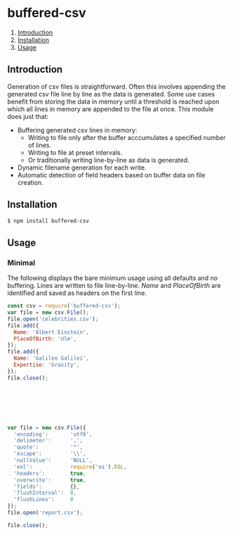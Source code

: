 buffered-csv
============

1. [Introduction](#introduction)
2. [Installation](#installation)
3. [Usage](#usage)

## Introduction
Generation of csv files is straightforward. Often this involves appending the generated csv file line by line as the data is generated. Some use cases benefit from storing the data in memory until a threshold is reached upon which all lines in memory are appended to the file at once. This module does just that:
- Buffering generated csv lines in memory:
  - Writing to file only after the buffer acccumulates a specified number of lines.
  - Writing to file at preset intervals.
  - Or traditionally writing line-by-line as data is generated.
- Dynamic filename generation for each write.
- Automatic detection of field headers based on buffer data on file creation.

## Installation
```sh
$ npm install buffered-csv
```

## Usage

### Minimal
The following displays the bare minimum usage using all defaults and no buffering. Lines are written to file line-by-line. *Name* and *PlaceOfBirth* are identified and saved as headers on the first line.

```javascript
const csv = require('buffered-csv');
var file = new csv.File();
file.open('celebrities.csv');
file.add({
  Name: 'Albert Einstein',
  PlaceOfBirth: 'Ulm',
});
file.add({
  Name: 'Galileo Galilei',
  Expertise: 'Gravity',
});
file.close();
```






```javascript






var file = new csv.File({
  'encoding':       'utf8',
  'delimeter':      ',',
  'quote':          '"',
  'escape':         '\\',
  'nullValue':      'NULL',
  'eol':            require('os').EOL,
  'headers':        true,
  'overwrite':      true,
  'fields':         {},
  'flushInterval':  0,
  'flushLines':     0
});
file.open('report.csv');

file.close();
```

